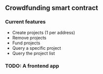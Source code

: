 ## Crowdfunding smart contract

### Current features
- Create projects (1 per address)
- Remove projects
- Fund projects
- Query a specific project
- Query the project list

### TODO: A frontend app
